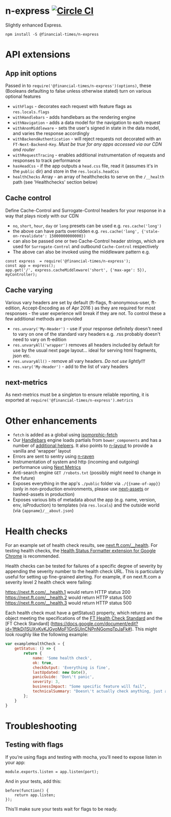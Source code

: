 n-express [![Circle CI](https://circleci.com/gh/Financial-Times/n-express/tree/master.svg?style=svg)](https://circleci.com/gh/Financial-Times/n-express/tree/master)
============

Slightly enhanced Express.

```
npm install -S @financial-times/n-express
```

# API extensions

## App init options
Passed in to `require('@financial-times/n-express')(options)`, these (Booleans defaulting to false unless otherwise stated) turn on various optional features
- `withFlags` - decorates each request with feature flags as `res.locals.flags`
- `withHandlebars` - adds handlebars as the rendering engine
- `withNavigation` - adds a data model for the navigation to each request
- `withAnonMiddleware` - sets the user's signed in state in the data model, and varies the response accordingly
- `withBackendAuthentication` - will reject requests not decorated with an `FT-Next-Backend-Key`. *Must be true for any apps accessed via our CDN and router*
- `withRequestTracing` - enables additional instrumentation of requests and responses to track performance
- `hasHeadCss` - if the app outputs a `head.css` file, read it (assumes it's in the `public` dir) and store in the `res.locals.headCss`
- `healthChecks` Array - an array of healthchecks to serve on the `/__health` path (see 'Healthchecks' section below)

## Cache control
Define Cache-Control and Surrogate-Control headers for your response in a way that plays nicely with our CDN
- `no`, `short`, `hour`, `day` or `long` presets can be used e.g. `res.cache('long')`
- the above can have parts overridden e.g. `res.cache('long', {'stale-on-revalidate': 15000000000000})`
- can also be passed one or two Cache-Control header strings, which are used for `Surrogate-Control` and outbound `Cache-Control` respectively
- The above can also be invoked using the middleware pattern e.g.
```
const express  = require('@financial-times/n-express');
const app = express();
app.get('/', express.cacheMiddleware('short', {'max-age': 5}), myController);

```


## Cache varying
Various vary headers are set by default (ft-flags, ft-anonymous-user, ft-edition, Accept-Encoding as of Apr 2016 ) as they are required for most responses - the user experience will break if they are not. To control these a few additional methods are provided
- `res.unvary('My-Header')` - use if your response definitely doesn't need to vary on one of the standard vary headers e.g. .rss probably doesn't need to vary on ft-edition
- `res.unvaryAll('wrapper')` removes all headers included by default for use by the usual next page layout... ideal for serving html fragments, json etc.
- `res.unvaryAll()` - remove all vary headers. *Do not use lightly!!!*
- `res.vary('My-Header')` - add to the list of vary headers

## next-metrics
As next-metrics must be a singleton to ensure reliable reporting, it is exported at `require('@financial-times/n-express').metrics`

# Other enhancements
- `fetch` is added as a global using [isomorphic-fetch](https://github.com/matthew-andrews/isomorphic-fetch)
- Our [Handlebars](http://handlebarsjs.com/) engine loads partials from `bower_components` and has a number of [additional helpers](https://github.com/Financial-Times/n-handlebars). It also points to [n-layout](https://github.com/Financial-Times/n-layout) to provide a vanilla and 'wrapper' layout
- Errors are sent to sentry using [n-raven](https://github.com/Financial-Times/n-raven)
- Instrumentation of system and http (incoming and outgoing) performance using [Next Metrics](https://github.com/Financial-Times/next-metrics)
- Anti-search engine `GET /robots.txt` (possibly might need to change in the future)
- Exposes everything in the app's `./public` folder via `./{{name-of-app}}` (only in non-production environments, please use [next-assets](https://github.com/Financial-Times/next-assets) or hashed-assets in production)
- Exposes various bits of metadata about the app (e.g. name, version, env, isProduction) to templates (via `res.locals`) and the outside world (via `{appname}/__about.json`)



# Health checks

For an example set of health check results, see [next.ft.com/__health](https://next.ft.com/__health). For testing health checks, the [Health Status Formatter extension for Google Chrome](https://github.com/triblondon/health-status-formatter) is recommended.

Health checks can be tested for failures of a specific degree of severity by appending the severity number to the health check URL. This is particularly useful for setting up fine-grained alerting. For example, if on next.ft.com a severity level 2 health check were failing:

https://next.ft.com/__health.1 would return HTTP status 200
https://next.ft.com/__health.2 would return HTTP status 500
https://next.ft.com/__health.3 would return HTTP status 500

Each health check must have a getStatus() property, which returns an object meeting the specifications of the [FT Health Check Standard](https://docs.google.com/document/d/18hefJjImF5IFp9WvPAm9Iq5_GmWzI9ahlKSzShpQl1s/edit) and the [FT Check Standard] (https://docs.google.com/document/edit?id=1ftlkDj1SUXvKvKJGvoMoF1GnSUInCNPnNGomqTpJaFk#). This might look roughly like the following example:


```js
var exampleHealthCheck = {
	getStatus: () => {
		return {
			name: 'Some health check',
			ok: true,
			checkOutput: 'Everything is fine',
			lastUpdated: new Date(),
			panicGuide: 'Don\'t panic',
			severity: 3,
			businessImpact: "Some specific feature will fail",
			technicalSummary: "Doesn\'t actually check anything, just an example"
		};
	}
}
```

# Troubleshooting

## Testing with flags

If you’re using flags and testing with mocha, you’ll need to expose listen in your app:

```
module.exports.listen = app.listen(port);
```

And in your tests, add this:

```
before(function() {
	return app.listen;
});
```

This’ll make sure your tests wait for flags to be ready.

